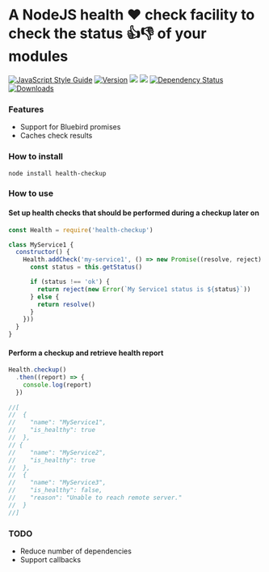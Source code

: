 # A NodeJS health :heart: check facility to check the status :+1::-1: of your modules
[![JavaScript Style Guide](https://img.shields.io/badge/code%20style-standard-brightgreen.svg)](http://standardjs.com/)
[![Version](https://img.shields.io/npm/v/health-checkup.svg)](https://www.npmjs.com/package/health-checkup)
[![](https://img.shields.io/github/release/hfreire/health-checkup.svg)](https://github.com/hfreire/health-checkup/releases)
[![](https://img.shields.io/badge/license-MIT-blue.svg)](LICENSE)
[![Dependency Status](https://img.shields.io/david/hfreire/health-checkup.svg?style=flat)](https://david-dm.org/hfreire/health-checkup)
[![Downloads](https://img.shields.io/npm/dt/health-checkup.svg)](https://www.npmjs.com/package/health-checkup) 

### Features
* Support for Bluebird promises
* Caches check results

### How to install
```
node install health-checkup
```

### How to use
#### Set up health checks that should be performed during a checkup later on
```javascript
const Health = require('health-checkup')

class MyService1 {
  constructor() {
    Health.addCheck('my-service1', () => new Promise((resolve, reject) => {
      const status = this.getStatus()

      if (status !== 'ok') {
        return reject(new Error(`My Service1 status is ${status}`))
      } else {
        return resolve()
      }
    }))
  }
}
```

#### Perform a checkup and retrieve health report
```javascript
Health.checkup()
  .then((report) => {
    console.log(report)
  })
  
//[
//  {
//    "name": "MyService1",
//    "is_healthy": true
//  },
// {
//    "name": "MyService2",
//    "is_healthy": true
//  },
//  {
//    "name": "MyService3",
//    "is_healthy": false,
//    "reason": "Unable to reach remote server."
//  }
//]  
```

### TODO
* Reduce number of dependencies
* Support callbacks

